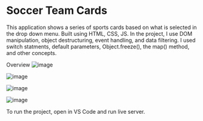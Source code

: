 # Soccer Team Cards
This application shows a series of sports cards based on what is selected in the drop down menu. Built using HTML, CSS, JS. In the project, I use DOM manipulation, object destructuring, event handling, and data filtering.
I used switch statments, default parameters, Object.freeze(), the map() method, and other concepts.

Overview
![image](https://github.com/kylehraja/SoccerTeamCards/assets/140476247/a6a8938b-17da-430e-89fc-4e5d533317dc)

![image](https://github.com/kylehraja/SoccerTeamCards/assets/140476247/d79f7780-18f7-438c-9876-605ca6726c6b)

![image](https://github.com/kylehraja/SoccerTeamCards/assets/140476247/5717037d-1f5e-4c99-aea2-c3175cfc9d8a)

![image](https://github.com/kylehraja/SoccerTeamCards/assets/140476247/fe9b5eda-3cc2-41ad-aa4a-18204f9c0ea1)

To run the project, open in VS Code and run live server.
